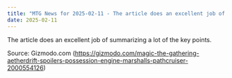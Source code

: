 ```yaml
---
title: "MTG News for 2025-02-11 - The article does an excellent job of summarizing a..."
date: 2025-02-11
---
```


The article does an excellent job of summarizing a lot of the key points.

Source: Gizmodo.com (https://gizmodo.com/magic-the-gathering-aetherdrift-spoilers-possession-engine-marshalls-pathcruiser-2000554126)
